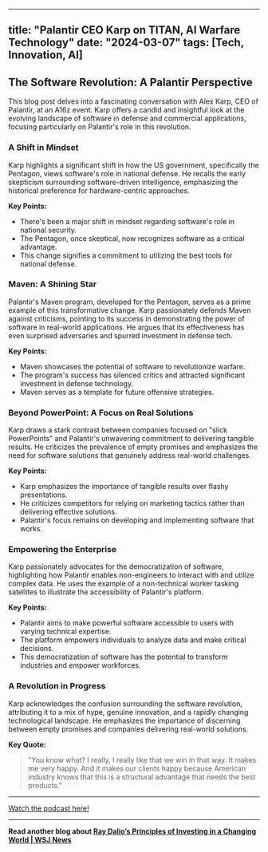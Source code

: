
---
title: "Palantir CEO Karp on TITAN, AI Warfare Technology"
date: "2024-03-07"
tags: [Tech, Innovation, AI]
---

## The Software Revolution: A Palantir Perspective 

This blog post delves into a fascinating conversation with Alex Karp, CEO of Palantir, at an A16z event. Karp offers a candid and insightful look at the evolving landscape of software in defense and commercial applications, focusing particularly on Palantir's role in this revolution. 

### A Shift in Mindset 

Karp highlights a significant shift in how the US government, specifically the Pentagon, views software's role in national defense. He recalls the early skepticism surrounding software-driven intelligence, emphasizing the historical preference for hardware-centric approaches.

**Key Points:**

* There's been a major shift in mindset regarding software's role in national security.
* The Pentagon, once skeptical, now recognizes software as a critical advantage. 
* This change signifies a commitment to utilizing the best tools for national defense.

### Maven: A Shining Star

Palantir's Maven program, developed for the Pentagon, serves as a prime example of this transformative change. Karp passionately defends Maven against criticisms, pointing to its success in demonstrating the power of software in real-world applications. He argues that its effectiveness has even surprised adversaries and spurred investment in defense tech. 

**Key Points:**

* Maven showcases the potential of software to revolutionize warfare.
* The program's success has silenced critics and attracted significant investment in defense technology.
* Maven serves as a template for future offensive strategies.

### Beyond PowerPoint: A Focus on Real Solutions

Karp draws a stark contrast between companies focused on "slick PowerPoints" and Palantir's unwavering commitment to delivering tangible results. He criticizes the prevalence of empty promises and emphasizes the need for software solutions that genuinely address real-world challenges. 

**Key Points:**

* Karp emphasizes the importance of tangible results over flashy presentations. 
* He criticizes competitors for relying on marketing tactics rather than delivering effective solutions. 
* Palantir's focus remains on developing and implementing software that works.

### Empowering the Enterprise 

Karp passionately advocates for the democratization of software, highlighting how Palantir enables non-engineers to interact with and utilize complex data. He uses the example of a non-technical worker tasking satellites to illustrate the accessibility of Palantir's platform. 

**Key Points:**

* Palantir aims to make powerful software accessible to users with varying technical expertise.
* The platform empowers individuals to analyze data and make critical decisions.
* This democratization of software has the potential to transform industries and empower workforces.

### A Revolution in Progress 

Karp acknowledges the confusion surrounding the software revolution, attributing it to a mix of hype, genuine innovation, and a rapidly changing technological landscape. He emphasizes the importance of discerning between empty promises and companies delivering real-world solutions.

**Key Quote:**

> "You know what? I really, I really like that we win in that way. It makes me very happy. And it makes our clients happy because American industry knows that this is a structural advantage that needs the best products."

---
        




<a href="https://youtube.com/watch?v=P2eRjbUW53s" target="_blank">Watch the podcast here!</a>


---

**Read another blog about [Ray Dalio’s Principles of Investing in a Changing World | WSJ News](./20240523-raydalio-wsjnews.md)**

